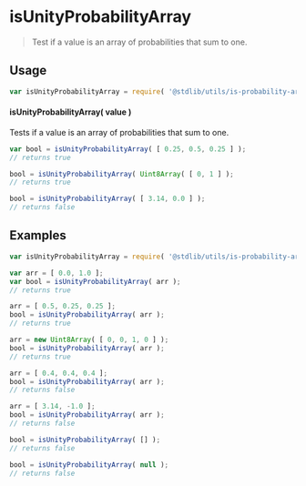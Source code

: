 # isUnityProbabilityArray

> Test if a value is an array of probabilities that sum to one.


<!-- <usage> -->

## Usage

``` javascript
var isUnityProbabilityArray = require( '@stdlib/utils/is-probability-array' );
```

#### isUnityProbabilityArray( value )

Tests if a value is an array of probabilities that sum to one.

``` javascript
var bool = isUnityProbabilityArray( [ 0.25, 0.5, 0.25 ] );
// returns true

bool = isUnityProbabilityArray( Uint8Array( [ 0, 1 ] );
// returns true

bool = isUnityProbabilityArray( [ 3.14, 0.0 ] );
// returns false
```

<!-- </usage> -->


<!-- <examples> -->

## Examples

``` javascript
var isUnityProbabilityArray = require( '@stdlib/utils/is-probability-array' );

var arr = [ 0.0, 1.0 ];
var bool = isUnityProbabilityArray( arr );
// returns true

arr = [ 0.5, 0.25, 0.25 ];
bool = isUnityProbabilityArray( arr );
// returns true

arr = new Uint8Array( [ 0, 0, 1, 0 ] );
bool = isUnityProbabilityArray( arr );
// returns true

arr = [ 0.4, 0.4, 0.4 ];
bool = isUnityProbabilityArray( arr );
// returns false

arr = [ 3.14, -1.0 ];
bool = isUnityProbabilityArray( arr );
// returns false

bool = isUnityProbabilityArray( [] );
// returns false

bool = isUnityProbabilityArray( null );
// returns false
```

<!-- </examples> -->


<!-- <links> -->

<!-- </links> -->
